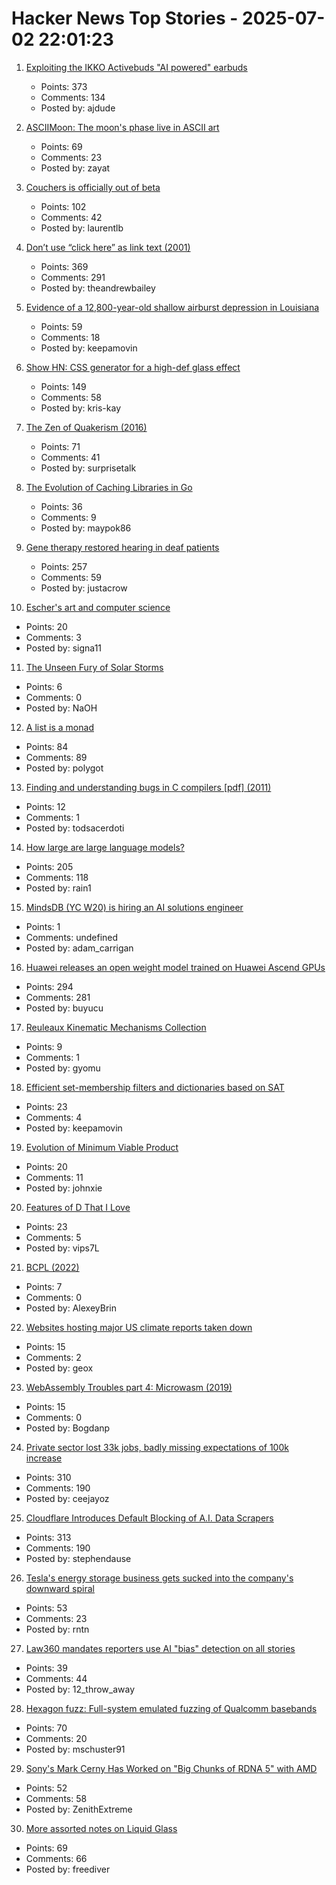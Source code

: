 # Hacker News Top Stories - 2025-07-02 22:01:23

1. [Exploiting the IKKO Activebuds "AI powered" earbuds](https://blog.mgdproductions.com/ikko-activebuds/)
   - Points: 373
   - Comments: 134
   - Posted by: ajdude

2. [ASCIIMoon: The moon's phase live in ASCII art](https://asciimoon.com/)
   - Points: 69
   - Comments: 23
   - Posted by: zayat

3. [Couchers is officially out of beta](https://couchers.org/blog/2025/07/01/releasing-couchers-v1)
   - Points: 102
   - Comments: 42
   - Posted by: laurentlb

4. [Don’t use “click here” as link text (2001)](https://www.w3.org/QA/Tips/noClickHere)
   - Points: 369
   - Comments: 291
   - Posted by: theandrewbailey

5. [Evidence of a 12,800-year-old shallow airburst depression in Louisiana](https://www.scienceopen.com/hosted-document?doi=10.14293/ACI.2025.0004)
   - Points: 59
   - Comments: 18
   - Posted by: keepamovin

6. [Show HN: CSS generator for a high-def glass effect](https://glass3d.dev/)
   - Points: 149
   - Comments: 58
   - Posted by: kris-kay

7. [The Zen of Quakerism (2016)](https://www.friendsjournal.org/the-zen-of-quakerism/)
   - Points: 71
   - Comments: 41
   - Posted by: surprisetalk

8. [The Evolution of Caching Libraries in Go](https://maypok86.github.io/otter/blog/cache-evolution/)
   - Points: 36
   - Comments: 9
   - Posted by: maypok86

9. [Gene therapy restored hearing in deaf patients](https://news.ki.se/gene-therapy-restored-hearing-in-deaf-patients)
   - Points: 257
   - Comments: 59
   - Posted by: justacrow

10. [Escher's art and computer science](https://github.com/gritzko/librdx/blob/master/blog/escher.md)
   - Points: 20
   - Comments: 3
   - Posted by: signa11

11. [The Unseen Fury of Solar Storms](https://www.noemamag.com/the-unseen-fury-of-solar-storms/)
   - Points: 6
   - Comments: 0
   - Posted by: NaOH

12. [A list is a monad](https://alexyorke.github.io//2025/06/29/a-list-is-a-monad/)
   - Points: 84
   - Comments: 89
   - Posted by: polygot

13. [Finding and understanding bugs in C compilers [pdf] (2011)](https://www.cse.unr.edu/~fredh/class/460/S2013/class/Papers/tanna.pdf)
   - Points: 12
   - Comments: 1
   - Posted by: todsacerdoti

14. [How large are large language models?](https://gist.github.com/rain-1/cf0419958250d15893d8873682492c3e)
   - Points: 205
   - Comments: 118
   - Posted by: rain1

15. [MindsDB (YC W20) is hiring an AI solutions engineer](https://job-boards.greenhouse.io/mindsdb/jobs/4770283007)
   - Points: 1
   - Comments: undefined
   - Posted by: adam_carrigan

16. [Huawei releases an open weight model trained on Huawei Ascend GPUs](https://arxiv.org/abs/2505.21411)
   - Points: 294
   - Comments: 281
   - Posted by: buyucu

17. [Reuleaux Kinematic Mechanisms Collection](https://digital.library.cornell.edu/collections/kmoddl)
   - Points: 9
   - Comments: 1
   - Posted by: gyomu

18. [Efficient set-membership filters and dictionaries based on SAT](https://github.com/NationalSecurityAgency/XORSATFilter)
   - Points: 23
   - Comments: 4
   - Posted by: keepamovin

19. [Evolution of Minimum Viable Product](https://raspasov.posthaven.com/evolution-of-minimum-viable-product)
   - Points: 20
   - Comments: 11
   - Posted by: johnxie

20. [Features of D That I Love](https://bradley.chatha.dev/blog/dlang-propaganda/features-of-d-that-i-love/)
   - Points: 23
   - Comments: 5
   - Posted by: vips7L

21. [BCPL (2022)](https://www.cl.cam.ac.uk/~mr10/BCPL.html)
   - Points: 7
   - Comments: 0
   - Posted by: AlexeyBrin

22. [Websites hosting major US climate reports taken down](https://apnews.com/article/climate-change-national-assessment-nasa-white-house-057cec699caef90832d8b10f21a6ffe8)
   - Points: 15
   - Comments: 2
   - Posted by: geox

23. [WebAssembly Troubles part 4: Microwasm (2019)](http://troubles.md/microwasm/)
   - Points: 15
   - Comments: 0
   - Posted by: Bogdanp

24. [Private sector lost 33k jobs, badly missing expectations of 100k increase](https://www.cnbc.com/2025/07/02/adp-jobs-report-june-2025.html)
   - Points: 310
   - Comments: 190
   - Posted by: ceejayoz

25. [Cloudflare Introduces Default Blocking of A.I. Data Scrapers](https://www.nytimes.com/2025/07/01/technology/cloudflare-ai-data.html)
   - Points: 313
   - Comments: 190
   - Posted by: stephendause

26. [Tesla's energy storage business gets sucked into the company's downward spiral](https://techcrunch.com/2025/07/02/teslas-energy-storage-business-gets-sucked-into-the-companys-downward-spiral/)
   - Points: 53
   - Comments: 23
   - Posted by: rntn

27. [Law360 mandates reporters use AI "bias" detection on all stories](https://www.niemanlab.org/2025/07/law360-mandates-reporters-use-ai-bias-detection-on-all-stories/)
   - Points: 39
   - Comments: 44
   - Posted by: 12_throw_away

28. [Hexagon fuzz: Full-system emulated fuzzing of Qualcomm basebands](https://www.srlabs.de/blog-post/hexagon-fuzz-full-system-emulated-fuzzing-of-qualcomm-basebands)
   - Points: 70
   - Comments: 20
   - Posted by: mschuster91

29. [Sony's Mark Cerny Has Worked on "Big Chunks of RDNA 5" with AMD](https://overclock3d.net/news/gpu-displays/sonys-mark-cerny-has-worked-on-big-chunks-of-rdna-5-with-amd/)
   - Points: 52
   - Comments: 58
   - Posted by: ZenithExtreme

30. [More assorted notes on Liquid Glass](https://morrick.me/archives/10068)
   - Points: 69
   - Comments: 66
   - Posted by: freediver

